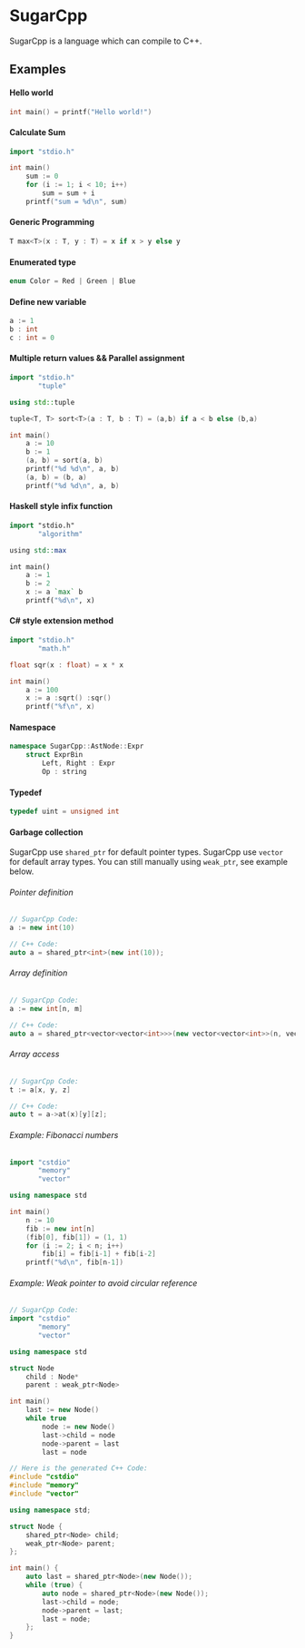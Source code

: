 # SugarCpp
SugarCpp is a language which can compile to C++.

## Examples

#### Hello world
```c++
int main() = printf("Hello world!") 
``` 

#### Calculate Sum
```c++
import "stdio.h"

int main()
    sum := 0
    for (i := 1; i < 10; i++)
        sum = sum + i
    printf("sum = %d\n", sum)
```

#### Generic Programming
```c++
T max<T>(x : T, y : T) = x if x > y else y
```

#### Enumerated type
```c++
enum Color = Red | Green | Blue
```

#### Define new variable
```c++
a := 1
b : int
c : int = 0
```

#### Multiple return values​​ && Parallel assignment
```c++
import "stdio.h"
       "tuple"

using std::tuple

tuple<T, T> sort<T>(a : T, b : T) = (a,b) if a < b else (b,a)

int main()
	a := 10
	b := 1
    (a, b) = sort(a, b)
    printf("%d %d\n", a, b)
    (a, b) = (b, a)
    printf("%d %d\n", a, b)
```

#### Haskell style infix function
```haskell
import "stdio.h"
       "algorithm"

using std::max

int main()
    a := 1
    b := 2
    x := a `max` b
    printf("%d\n", x)
``` 

#### C# style extension method
```c++
import "stdio.h"
       "math.h"

float sqr(x : float) = x * x

int main()
    a := 100
    x := a :sqrt() :sqr()
    printf("%f\n", x)
```

#### Namespace
```c++
namespace SugarCpp::AstNode::Expr
    struct ExprBin
        Left, Right : Expr
        Op : string
```

#### Typedef
```c++
typedef uint = unsigned int
```

#### Garbage collection
SugarCpp use `shared_ptr` for default pointer types.
SugarCpp use `vector` for default array types.
You can still manually using `weak_ptr`, see example below.

###### Pointer definition

```c++
// SugarCpp Code:
a := new int(10)

// C++ Code:
auto a = shared_ptr<int>(new int(10));
```

###### Array definition
```c++
// SugarCpp Code:
a := new int[n, m]

// C++ Code:
auto a = shared_ptr<vector<vector<int>>>(new vector<vector<int>>(n, vector<int>(m)));
```

###### Array access
```c++
// SugarCpp Code:
t := a[x, y, z]

// C++ Code:
auto t = a->at(x)[y][z];
```

###### Example: Fibonacci numbers
```c++
import "cstdio"
       "memory"
       "vector"

using namespace std

int main()
    n := 10
    fib := new int[n]
    (fib[0], fib[1]) = (1, 1)
    for (i := 2; i < n; i++)
        fib[i] = fib[i-1] + fib[i-2]
    printf("%d\n", fib[n-1])
```

###### Example: Weak pointer to avoid circular reference
```c++
// SugarCpp Code:
import "cstdio"
       "memory"
       "vector"

using namespace std

struct Node
    child : Node*
    parent : weak_ptr<Node>

int main()
    last := new Node()
    while true
        node := new Node()
        last->child = node
        node->parent = last
        last = node

// Here is the generated C++ Code:
#include "cstdio"
#include "memory"
#include "vector"

using namespace std;

struct Node {
    shared_ptr<Node> child;
    weak_ptr<Node> parent;
};

int main() {
    auto last = shared_ptr<Node>(new Node());
    while (true) {
        auto node = shared_ptr<Node>(new Node());
        last->child = node;
        node->parent = last;
        last = node;
    };
}
```
